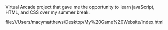 Virtual Arcade project that gave me the opportunity to learn javaScript, HTML, and CSS over my summer break. 

file:///Users/macymatthews/Desktop/My%20Game%20Website/index.html
